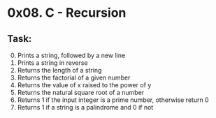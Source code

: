 # 0x08. C - Recursion

## Task:

0. Prints a string, followed by a new line
1. Prints a string in reverse
2. Returns the length of a string
3. Returns the factorial of a given number
4. Returns the value of x raised to the power of y
5. Returns the natural square root of a number
6. Returns 1 if the input integer is a prime number, otherwise return 0
7. Returns 1 if a string is a palindrome and 0 if not